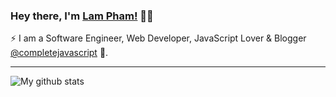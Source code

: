 ### Hey there, I'm [Lam Pham!](https://about.phamvanlam.com/) 👨‍💻

⚡ I am a Software Engineer, Web Developer, JavaScript Lover & Blogger [@completejavascript](http://completejavascript.com/) 🚀.

---

![My github stats](https://github-readme-stats.vercel.app/api?username=completejavascript&show_icons=true&hide_border=true)
